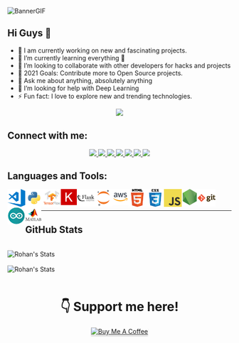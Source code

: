 ![BannerGIF](https://github.com/rohanpaul98/rohanpaul98/blob/master/ROAHAN%20PAUL.gif)
<!-- ![I am GitHub Readme Generator's creator](https://arturssmirnovs.github.io/Rohan/images/banner.png) -->
## Hi Guys 👋
- 🔭 I am currently working on new and fascinating projects.
- 🌱 I’m currently learning everything 🤣
- 👯 I’m looking to collaborate with other developers for hacks and projects
- 🥅 2021 Goals: Contribute more to Open Source projects.
- 💬 Ask me about anything, absolutely anything
- 🤔 I’m looking for help with Deep Learning
- ⚡ Fun fact: I love to explore new and trending technologies.

<!-- ### Spotify Playing 🎧

[<img src="https://now-playing-RohanPaul.vercel.app/api/spotify-playing" alt="rohans Spotify Playing" width="350" />](https://open.spotify.com/user/317v5zwiy3grd2x567z6keqfshuy) -->
<p align="center"><b>  <a href="">
    <img src="https://img.shields.io/badge/MyWebsite-3b5998?style=flat-square&logo=google-chrome&logoColor=white" />
  </a></b></p>

## Connect with me:

<p align="center">

  <a href="https://twitter.com/Rohannnn007">
    <img src="https://img.shields.io/badge/-Twitter-blue?style=flat-square&logo=twitter&logoColor=white" />
  </a>
   <a href="www.linkedin.com/in/rohan-paul-">
    <img src="https://img.shields.io/badge/-LinkedIn-0e76a8?style=flat-square&logo=Linkedin&logoColor=white" />
  </a>
  <a href="https://dev.to/rohanpaul98s">
    <img src="https://img.shields.io/badge/-Dev.to-grey?style=flat-square&logo=dev.to&logoColor=white"/>
  </a>
  <a href="https://stackoverflow.com/users/16470683/rohan-paul">
    <img src="https://img.shields.io/badge/-Stackoverflow-orange?style=flat-square&logo=stackoverflow&logoColor=white"/>
  </a>
  <a href="https://leetcode.com/Rohan98/">
    <img src="https://img.shields.io/badge/-Leetcode-yellow?style=flat-square&logo=Leetcode&logoColor=white"/>
  </a>
    <a href="https://www.hackerrank.com/rohanpaul060598">
    <img src="https://img.shields.io/badge/-HackerRank-green?style=flat-square&logo=Hackerrank&logoColor=white"/>
  </a>
  <a href="https://www.codechef.com/users/rohann98">
    <img src="https://img.shields.io/badge/-Codechef-purple?style=flat-square&logo=Codechef&logoColor=white"/>
  </a>
</p>


## Languages and Tools:
<p align="center">
          <img align="left" alt="Visual Studio Code" width="40px"              src="https://raw.githubusercontent.com/github/explore/80688e429a7d4ef2fca1e82350fe8e3517d3494d/topics/visual-studio-code/visual-studio-code.png" />
<img align="left" alt="Python" width="40px" src="https://raw.githubusercontent.com/github/explore/80688e429a7d4ef2fca1e82350fe8e3517d3494d/topics/python/python.png" />
<img align="left" alt="Tensorflow" width="40px" src="https://raw.githubusercontent.com/github/explore/80688e429a7d4ef2fca1e82350fe8e3517d3494d/topics/tensorflow/tensorflow.png" />
<img align="left" alt="Keras" width="36px" src="https://raw.githubusercontent.com/github/explore/master/topics/keras/keras.png" />
<img align="left" alt="Flask" width="40px" src="https://raw.githubusercontent.com/github/explore/master/topics/flask/flask.png" />
<img align="left" alt="Jupyter" width="40px" src="https://raw.githubusercontent.com/github/explore/master/topics/jupyter-notebook/jupyter-notebook.png" />
<img align="left" alt="AWS" width="36px" src="https://raw.githubusercontent.com/github/explore/master/topics/aws/aws.png" />
<img align="left" alt="HTML5" width="40px" src="https://raw.githubusercontent.com/github/explore/80688e429a7d4ef2fca1e82350fe8e3517d3494d/topics/html/html.png" />
<img align="left" alt="CSS3" width="40px" src="https://raw.githubusercontent.com/github/explore/80688e429a7d4ef2fca1e82350fe8e3517d3494d/topics/css/css.png" />
<img align="left" alt="JavaScript" width="40px" src="https://raw.githubusercontent.com/github/explore/80688e429a7d4ef2fca1e82350fe8e3517d3494d/topics/javascript/javascript.png" />
<img align="left" alt="Node.js" width="36px" src="https://raw.githubusercontent.com/github/explore/80688e429a7d4ef2fca1e82350fe8e3517d3494d/topics/nodejs/nodejs.png" />
<img align="left" alt="Git" width="40px" src="https://raw.githubusercontent.com/github/explore/80688e429a7d4ef2fca1e82350fe8e3517d3494d/topics/git/git.png" />
<img align="left"width="40px" src="https://raw.githubusercontent.com/github/explore/80688e429a7d4ef2fca1e82350fe8e3517d3494d/topics/arduino/arduino.png"/>
<img align="left" width="36px" src="https://raw.githubusercontent.com/github/explore/80688e429a7d4ef2fca1e82350fe8e3517d3494d/topics/matlab/matlab.png"/>
       
</p>

<br/>
<br/>

---



## GitHub Stats
<br/>

<img align="left" src="https://github-readme-stats.vercel.app/api?username=rohanpaul98&show_icons=true&theme=tokyonight" alt="Rohan's Stats" />
<br/>
<br/>
<img align="left" src="https://github-readme-stats.vercel.app/api/top-langs/?username=rohanpaul98&langs_count=8&border_radius=10px&theme=tokyonight&layout=compact&exclude_repo=github-readme-stats,rohanpaul98.github.io" alt="Rohan's Stats" />


<!-- [![Top Langs](https://github-readme-stats.vercel.app/api/top-langs/?username=rohanpaul98&layout=compact)](https://github.com/anuraghazra/github-readme-stats)

 -->
 
 <br/>
 <br/>
 <div align="center">

# :point_down: Support me here!
<a href="https://www.buymeacoffee.com/Rohan007" target="_blank"><img src="https://www.buymeacoffee.com/assets/img/custom_images/orange_img.png" alt="Buy Me A Coffee" style="height: 41px !important;width: 174px !important;box-shadow: 0px 3px 2px 0px rgba(190, 190, 190, 0.5) !important;-webkit-box-shadow: 0px 3px 2px 0px rgba(190, 190, 190, 0.5) !important;" ></a>

</div>

[website]: https://codeSTACKr.com
[twitter]: https://twitter.com/Rohannnn007
[medium]:  https://medium.com/@rohanpaul060598
[facebook]:https://www.facebook.com/rohan.paul.9809
[linkedin]:https://www.linkedin.com/in/rohan-paul-/
